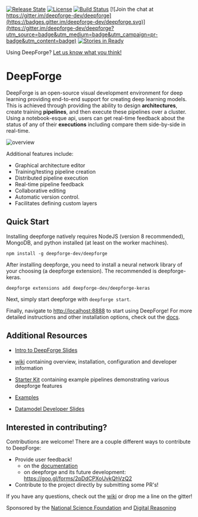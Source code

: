 [![Release State](https://img.shields.io/badge/state-beta-yellow.svg)](https://img.shields.io/badge/state-beta-yellow.svg)
[![License](https://img.shields.io/badge/license-Apache%202.0-blue.svg)](./LICENSE)
[![Build Status](https://travis-ci.org/deepforge-dev/deepforge.svg?branch=master)](https://travis-ci.org/deepforge-dev/deepforge)
[![Join the chat at https://gitter.im/deepforge-dev/deepforge](https://badges.gitter.im/deepforge-dev/deepforge.svg)](https://gitter.im/deepforge-dev/deepforge?utm_source=badge&utm_medium=badge&utm_campaign=pr-badge&utm_content=badge)
[![Stories in Ready](https://badge.waffle.io/deepforge-dev/deepforge.png?label=ready&title=Ready)](https://waffle.io/deepforge-dev/deepforge)

Using DeepForge? [Let us know what you think!](https://goo.gl/forms/2pDdCPXoUvkQhVzQ2)

# DeepForge
DeepForge is an open-source visual development environment for deep learning providing end-to-end support for creating deep learning models. This is achieved through providing the ability to design **architectures**, create training **pipelines**, and then execute these pipelines over a cluster. Using a notebook-esque api, users can get real-time feedback about the status of any of their **executions** including compare them side-by-side in real-time.

![overview](images/overview.png "")

Additional features include:
- Graphical architecture editor
- Training/testing pipeline creation
- Distributed pipeline execution
- Real-time pipeline feedback
- Collaborative editing
- Automatic version control.
- Facilitates defining custom layers 

## Quick Start
Installing deepforge natively requires NodeJS (version 8 recommended), MongoDB, and python installed (at least on the worker machines).
```
npm install -g deepforge-dev/deepforge
```

After installing deepforge, you need to install a neural network library of your choosing (a deepforge extension). The recommended is deepforge-keras.
```
deepforge extensions add deepforge-dev/deepforge-keras
```

Next, simply start deepforge with `deepforge start`.

Finally, navigate to [http://localhost:8888](http://localhost:8888) to start using DeepForge! For more detailed instructions and other installation options, check out the [docs](http://deepforge.readthedocs.io/en/latest/deployment/overview.html).

## Additional Resources
- [Intro to DeepForge Slides](https://docs.google.com/presentation/d/10_y5O3gHXSATfjHVLJg7dOdrz-tAXNWjlxhJ5SlA0ic/edit?usp=sharing)
- [wiki](https://github.com/deepforge-dev/deepforge/wiki) containing overview, installation, configuration and developer information
- [Starter Kit](https://github.com/deepforge-dev/examples/tree/master/starterkit) containing example pipelines demonstrating various deepforge features
- [Examples](https://github.com/deepforge-dev/examples)

- [Datamodel Developer Slides](https://docs.google.com/presentation/d/1hd3IyUlzW_TIPnzCnE-1pdz00Pw8WaIxYiOW_Hyog-M/edit#slide=id.p)

## Interested in contributing?
Contributions are welcome! There are a couple different ways to contribute to DeepForge:
- Provide user feedback!
    - on the [documentation](http://deepforge.readthedocs.io)
    - on deepforge and its future development: https://goo.gl/forms/2pDdCPXoUvkQhVzQ2
- Contribute to the project directly by submitting some PR's!

If you have any questions, check out the [wiki](https://github.com/dfst/deepforge/wiki/) or drop me a line on the gitter!


Sponsored by the [National Science Foundation](https://www.nsf.gov/) and [Digital Reasoning](http://www.digitalreasoning.com/)
